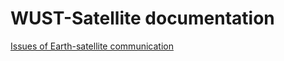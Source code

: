 # WUST-Satellite documentation

[Issues of Earth-satellite communication](./earth-satellite-communication.md)
